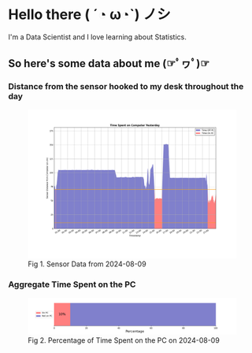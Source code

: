 
# Hello there ( ´◔ ω◔`) ノシ

I'm a Data Scientist and I love learning about Statistics.

## So here's some data about me (☞ﾟヮﾟ)☞


### Distance from the sensor hooked to my desk throughout the day
<figure>
  <picture>
    <source media="(prefers-color-scheme: dark)" srcset="Pi/readme/graphs/lineplot/dark-plot-2024-08-09.png">
    <source media="(prefers-color-scheme: light)" srcset="Pi/readme/graphs/lineplot/light-plot-2024-08-09.png">
    <img alt="Shows a black logo in light color mode and a white one in dark color mode." src="Pi/readme/graphs/lineplot/light-plot-2024-08-09.png">
  </picture>
  <figcaption>Fig 1. Sensor Data from 2024-08-09</figcaption>
</figure>



### Aggregate Time Spent on the PC
<figure>
  <picture>
    <source media="(prefers-color-scheme: dark)" srcset="Pi/readme/graphs/barplot/dark-plot-2024-08-09.png">
    <source media="(prefers-color-scheme: light)" srcset="Pi/readme/graphs/barplot/light-plot-2024-08-09.png">
    <img alt="Shows a black logo in light color mode and a white one in dark color mode." src="Pi/readme/graphs/barplot/light-plot-2024-08-09.png">
  </picture>
  <figcaption>Fig 2. Percentage of Time Spent on the PC on 2024-08-09</figcaption>
</figure>

